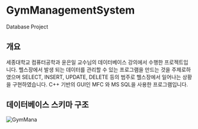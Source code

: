 # GymManagementSystem
Database Project 

## 개요
세종대학교 컴퓨터공학과 윤은일 교수님의 데이터베이스 강의에서 수행한 프로젝트입니다.
헬스장에서 발생 되는 데이터를 관리할 수 있는 프로그램을 만드는 것을 주제로하였으며 SELECT, INSERT, UPDATE, DELETE 등의 범주로 헬스장에서 일어나는 상황을 구현하였습니다. 
C++ 기반의 GUI인 MFC 와 MS SQL을 사용한 프로그램입니다. 

## 데이터베이스 스키마 구조
![GymMana](https://github.com/LujaeDev/GymManagementSystem/assets/62204810/df56fdaf-ac8a-4527-9de1-d4d047e82c2d)
